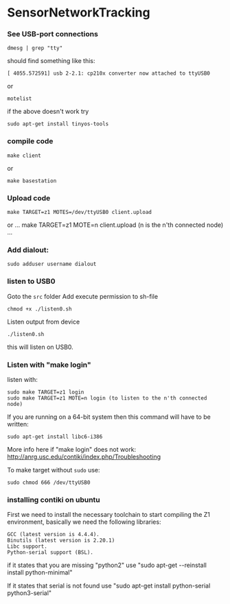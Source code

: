 # SensorNetworkTracking


### See USB-port connections
```
dmesg | grep "tty"
```

should find something like this:
```
[ 4055.572591] usb 2-2.1: cp210x converter now attached to ttyUSB0
```

or


```
motelist
```
if the above doesn't work try 

```
sudo apt-get install tinyos-tools
```

### compile code
```
make client
```
or 
```
make basestation
```

### Upload code
```
make TARGET=z1 MOTES=/dev/ttyUSB0 client.upload
```
or
...
make TARGET=z1 MOTE=n client.upload (n is the n'th connected node)
...
### Add dialout:
```
sudo adduser username dialout
```

### listen to USB0
Goto the `src` folder
Add execute permission to sh-file
```
chmod +x ./listen0.sh
```

Listen output from device
```
./listen0.sh
```
this will listen on USB0.


### Listen with "make login"
listen with:
```
sudo make TARGET=z1 login
sudo make TARGET=z1 MOTE=n login (to listen to the n'th connected node)
```

If you are running on a 64-bit system then this command will have to be written:
```
sudo apt-get install libc6-i386
```
More info here if "make login" does not work:
http://anrg.usc.edu/contiki/index.php/Troubleshooting

To make target without `sudo` use:
```
sudo chmod 666 /dev/ttyUSB0
```

### installing contiki on ubuntu

First we need to install the necessary toolchain to start compiling the Z1 environment, basically we need the following libraries:

    GCC (latest version is 4.4.4).
    Binutils (latest version is 2.20.1)
    Libc support.
    Python-serial support (BSL). 
    
if it states that you are missing "python2" use "sudo apt-get --reinstall install python-minimal"

If it states that serial is not found use "sudo apt-get install python-serial python3-serial"
